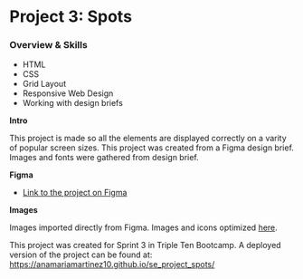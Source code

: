 # Project 3: Spots

### Overview & Skills

* HTML  
* CSS  
* Grid Layout
* Responsive Web Design 
* Working with design briefs  
  
**Intro**
  
This project is made so all the elements are displayed correctly on a varity of popular screen sizes. This project was created from a Figma design brief. Images and fonts were gathered from design brief. 
  
**Figma**  
  
* [Link to the project on Figma](https://www.figma.com/file/BBNm2bC3lj8QQMHlnqRsga/Sprint-3-Project-%E2%80%94-Spots?type=design&node-id=2%3A60&mode=design&t=afgNFybdorZO6cQo-1)
  
**Images**  
  
Images imported directly from Figma. Images and icons optimized [here](https://tinypng.com/).
  
This project was created for Sprint 3 in Triple Ten Bootcamp. 
A deployed version of the project can be found at: https://anamariamartinez10.github.io/se_project_spots/
